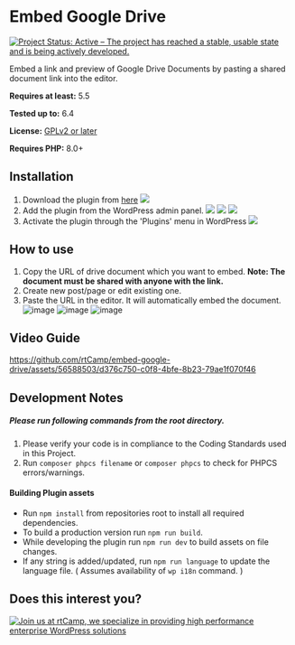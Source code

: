 Embed Google Drive
=========================

[![Project Status: Active – The project has reached a stable, usable state and is being actively developed.](https://www.repostatus.org/badges/latest/active.svg)](https://www.repostatus.org/#active)

Embed a link and preview of Google Drive Documents by pasting a shared document link into the editor.

**Requires at least:** 5.5

**Tested up to:** 6.4

**License:** [GPLv2 or later](http://www.gnu.org/licenses/gpl-2.0.html)

**Requires PHP:** 8.0+

## Installation

1. Download the plugin from [here](https://wordpress.org/plugins/embed-google-drive/)
   <img src="https://github-production-user-asset-6210df.s3.amazonaws.com/56588503/290548823-0a2faf19-c9c4-4ea9-bed0-52f28fd66e3a.png" />
2. Add the plugin from the WordPress admin panel.
   <img src="https://github-production-user-asset-6210df.s3.amazonaws.com/56588503/290547568-462f110a-7bf0-4b2d-84fb-5e1d92226bdb.png" />
   <img src="https://github-production-user-asset-6210df.s3.amazonaws.com/56588503/290549849-4742d951-b798-4d0d-b1ef-edfd5e13dbc5.png" />
   <img src="https://github-production-user-asset-6210df.s3.amazonaws.com/56588503/290550134-147a5435-5458-4abf-bf74-4c6990da2da3.png" />
3. Activate the plugin through the 'Plugins' menu in WordPress
   <img src="https://github-production-user-asset-6210df.s3.amazonaws.com/56588503/290550390-6ee9cac6-0b57-460d-bd53-68c4cf376f68.png" />

## How to use
1. Copy the URL of drive document which you want to embed. <b>Note: The document must be shared with anyone with the link.</b>
2. Create new post/page or edit existing one.
3. Paste the URL in the editor. It will automatically embed the document.
   ![image](https://github.com/rtCamp/embed-google-drive/assets/56588503/546fbdcd-36dd-4c40-9249-4a9bdca375be)
   ![image](https://github.com/rtCamp/embed-google-drive/assets/56588503/77b84546-c5f8-4d3b-a613-ae37ed9d29f8)
   ![image](https://github.com/rtCamp/embed-google-drive/assets/56588503/57c5e5bb-7df2-469d-9e22-29a3e1655dc6)

## Video Guide
https://github.com/rtCamp/embed-google-drive/assets/56588503/d376c750-c0f8-4bfe-8b23-79ae1f070f46

## Development Notes

##### Please run following commands from the root directory.

1. Please verify your code is in compliance to the Coding Standards used in this Project.
2. Run `composer phpcs filename` or `composer phpcs` to check for PHPCS errors/warnings.

#### Building Plugin assets

- Run ```npm install``` from repositories root to install all required dependencies.
- To build a production version run `npm run build`.
- While developing the plugin run `npm run dev` to build assets on file changes.
- If any string is added/updated, run `npm run language` to update the language file. ( Assumes availability of `wp i18n` command. )

## Does this interest you?

<a href="https://rtcamp.com/"><img src="https://rtcamp.com/wp-content/uploads/sites/2/2019/04/github-banner@2x.png" alt="Join us at rtCamp, we specialize in providing high performance enterprise WordPress solutions"></a>

